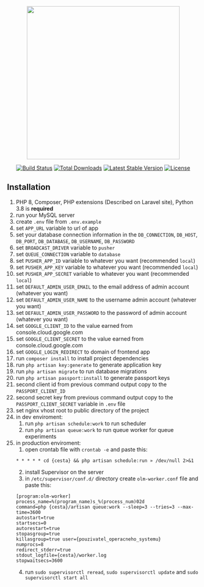 <p align="center"><a href="https://laravel.com" target="_blank"><img src="https://raw.githubusercontent.com/laravel/art/master/logo-lockup/5%20SVG/2%20CMYK/1%20Full%20Color/laravel-logolockup-cmyk-red.svg" width="400"></a></p>

<p align="center">
<a href="https://travis-ci.org/laravel/framework"><img src="https://travis-ci.org/laravel/framework.svg" alt="Build Status"></a>
<a href="https://packagist.org/packages/laravel/framework"><img src="https://img.shields.io/packagist/dt/laravel/framework" alt="Total Downloads"></a>
<a href="https://packagist.org/packages/laravel/framework"><img src="https://img.shields.io/packagist/v/laravel/framework" alt="Latest Stable Version"></a>
<a href="https://packagist.org/packages/laravel/framework"><img src="https://img.shields.io/packagist/l/laravel/framework" alt="License"></a>
</p>

## Installation

1. PHP 8, Composer, PHP extensions (Described on Laravel site), Python 3.8 is **required**
2. run your MySQL server
3. create ```.env``` file from ```.env.example```
4. set ```APP_URL``` variable to url of app
5. set your database connection information in the ```DB_CONNECTION```, ```DB_HOST```, ```DB_PORT```, ```DB_DATABASE```, ```DB_USERNAME```, ```DB_PASSWORD```
6. set ```BROADCAST_DRIVER``` variable to ```pusher```
7. set ```QUEUE_CONNECTION``` variable to ```database```
8. set ```PUSHER_APP_ID``` variable to whatever you want (recommended ```local```)
9. set ```PUSHER_APP_KEY``` variable to whatever you want (recommended ```local```)
10. set ```PUSHER_APP_SECRET``` variable to whatever you want (recommended ```local```)
11. set ```DEFAULT_ADMIN_USER_EMAIL``` to the email address of admin account (whatever you want)
12. set ```DEFAULT_ADMIN_USER_NAME``` to the username admin account (whatever you want)
13. set ```DEFAULT_ADMIN_USER_PASSWORD``` to the password of admin account (whatever you want)
14. set ```GOOGLE_CLIENT_ID``` to the value earned from console.cloud.google.com
15. set ```GOOGLE_CLIENT_SECRET``` to the value earned from console.cloud.google.com
16. set ```GOOGLE_LOGIN_REDIRECT``` to domain of frontend app
17. run ```composer install``` to install project dependencies
18. run ```php artisan key:generate``` to generate application key
19. run ```php artisan migrate``` to run database migrations
20. run ```php artisan passport:install``` to generate passport keys
21. second client id from previous command output copy to the ```PASSPORT_CLIENT_ID```
22. second secret key from previous command output copy to the ```PASSPORT_CLIENT_SECRET``` variable in ```.env``` file
23. set nginx vhost root to public directory of the project
24. in dev enviroment:
    1. run ```php artisan schedule:work``` to run scheduler
    2. run ```php artisan queue:work``` to run queue worker for queue experiments
25. in production enviroment:
    1. open crontab file with ```crontab -e``` and paste this:
    ```
    * * * * * cd {cesta} && php artisan schedule:run » /dev/null 2>&1
    ```
    2. install Supervisor on the server
    3. in ```/etc/supervisor/conf.d/``` directory create ```olm-worker.conf``` file and paste this:
    ```
    [program:olm-worker]
    process_name=%(program_name)s_%(process_num)02d
    command=php {cesta}/artisan queue:work --sleep=3 --tries=3 --max-time=3600 
    autostart=true 
    startsecs=0
    autorestart=true
    stopasgroup=true
    killasgroup=true user={pouzivatel_operacneho_systemu} 
    numprocs=8
    redirect_stderr=true 
    stdout_logfile={cesta}/worker.log 
    stopwaitsecs=3600
    ```
    4. run ```sudo supervisorctl reread```, ```sudo supervisorctl update``` and ```sudo supervisorctl
       start all```
